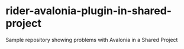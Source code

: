 # rider-avalonia-plugin-in-shared-project
Sample repository showing problems with Avalonia in a Shared Project
